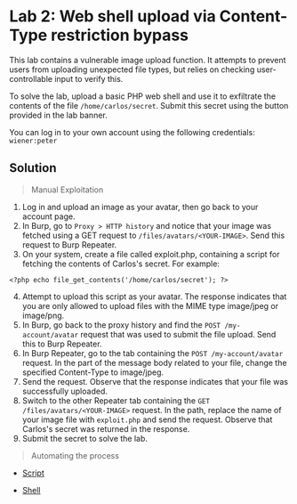 # Lab 2: Web shell upload via Content-Type restriction bypass
This lab contains a vulnerable image upload function. It attempts to prevent users from uploading unexpected file types, but relies on checking user-controllable input to verify this.

To solve the lab, upload a basic PHP web shell and use it to exfiltrate the contents of the file `/home/carlos/secret`. Submit this secret using the button provided in the lab banner.

You can log in to your own account using the following credentials: `wiener:peter`

## Solution
> Manual Exploitation
1. Log in and upload an image as your avatar, then go back to your account page.
2. In Burp, go to `Proxy > HTTP history` and notice that your image was fetched using a GET request to `/files/avatars/<YOUR-IMAGE>`. Send this request to Burp Repeater.
3. On your system, create a file called exploit.php, containing a script for fetching the contents of Carlos's secret. For example:
```
<?php echo file_get_contents('/home/carlos/secret'); ?>
```
4. Attempt to upload this script as your avatar. The response indicates that you are only allowed to upload files with the MIME type image/jpeg or image/png.
5. In Burp, go back to the proxy history and find the `POST /my-account/avatar` request that was used to submit the file upload. Send this to Burp Repeater.
6. In Burp Repeater, go to the tab containing the `POST /my-account/avatar` request. In the part of the message body related to your file, change the specified Content-Type to image/jpeg.
7. Send the request. Observe that the response indicates that your file was successfully uploaded.
8. Switch to the other Repeater tab containing the `GET /files/avatars/<YOUR-IMAGE>` request. In the path, replace the name of your image file with `exploit.php` and send the request. Observe that Carlos's secret was returned in the response.
9. Submit the secret to solve the lab.

> Automating the process
- [Script](https://github.com/darshannn10/PortSwiggers-Web-Sec-Academy/blob/main/File%20Upload%20Vulnerabilities/lab-02/lab-02-script.py)

- [Shell](https://github.com/darshannn10/PortSwiggers-Web-Sec-Academy/blob/main/File%20Upload%20Vulnerabilities/lab-02/lab-02-shell.py)
